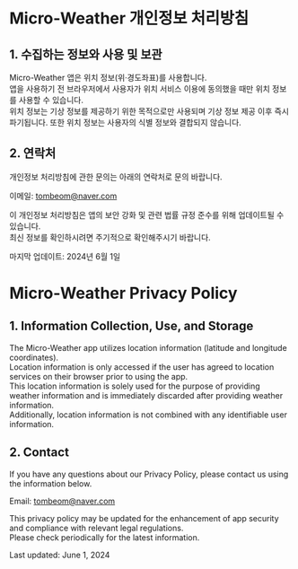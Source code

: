# Micro-Weather 개인정보 처리방침

## 1. 수집하는 정보와 사용 및 보관
Micro-Weather 앱은 위치 정보(위·경도좌표)를 사용합니다.   
앱을 사용하기 전 브라우저에서 사용자가 위치 서비스 이용에 동의했을 때만 위치 정보를 사용할 수 있습니다.  
위치 정보는 기상 정보를 제공하기 위한 목적으로만 사용되며 기상 정보 제공 이후 즉시 파기됩니다.
또한 위치 정보는 사용자의 식별 정보와 결합되지 않습니다.

## 2. 연락처
개인정보 처리방침에 관한 문의는 아래의 연락처로 문의 바랍니다.

이메일: tombeom@naver.com

이 개인정보 처리방침은 앱의 보안 강화 및 관련 법률 규정 준수를 위해 업데이트될 수 있습니다.   
최신 정보를 확인하시려면 주기적으로 확인해주시기 바랍니다.

마지막 업데이트: 2024년 6월 1일

# Micro-Weather Privacy Policy

## 1. Information Collection, Use, and Storage
The Micro-Weather app utilizes location information (latitude and longitude coordinates).   
Location information is only accessed if the user has agreed to location services on their browser prior to using the app.   
This location information is solely used for the purpose of providing weather information and is immediately discarded after providing weather information.   
Additionally, location information is not combined with any identifiable user information.   

## 2. Contact
If you have any questions about our Privacy Policy, please contact us using the information below.

Email: tombeom@naver.com

This privacy policy may be updated for the enhancement of app security and compliance with relevant legal regulations.   
Please check periodically for the latest information.   

Last updated: June 1, 2024
